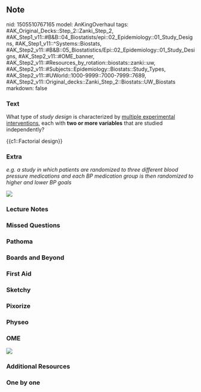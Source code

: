 ## Note
nid: 1505510767165
model: AnKingOverhaul
tags: #AK_Original_Decks::Step_2::Zanki_Step_2, #AK_Step1_v11::#B&B::04_Biostatists/epi::02_Epidemiology::01_Study_Designs, #AK_Step1_v11::^Systems::Biostats, #AK_Step2_v11::#B&B::05_Biostatistics/Epi::02_Epidemiology::01_Study_Designs, #AK_Step2_v11::#OME_banner, #AK_Step2_v11::#Resources_by_rotation::biostats::zanki::uw, #AK_Step2_v11::#Subjects::Epidemiology::Biostats::Study_Types, #AK_Step2_v11::#UWorld::1000-9999::7000-7999::7689, #AK_Step2_v11::Original_decks::Zanki_Step_2::Biostats::UW_Biostats
markdown: false

### Text
What type of <i>study design</i> is characterized by <u>multiple
experimental interventions</u>, each with <b>two or more
variables</b> that are studied independently?
<div>
  <div>
    {{c1::Factorial design}}
  </div>
</div>

### Extra
<i>e.g. a study in which patients are randomized to three different
blood pressure medications and each BP medication group is then
randomized to higher and lower BP goals</i>
<div>
  <i><img src="doaaaaa.png"></i>
</div>

### Lecture Notes


### Missed Questions


### Pathoma


### Boards and Beyond


### First Aid


### Sketchy


### Pixorize


### Physeo


### OME
<div class="ome-widget">
  <a href="https://onlinemeded.org?ref=anki"><img src=
  "_OME_AnkiFlashcards_General_4.png"></a>
</div>

### Additional Resources


### One by one

